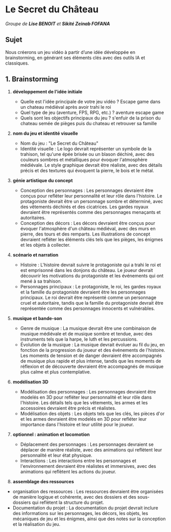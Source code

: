 # Le Secret du Château

_Groupe de **Lise BENOIT** et **Sikité Zeinab FOFANA**_

## Sujet

Nous créerons un jeu vidéo à partir d’une idée développée en brainstorming, en générant ses éléments clés avec des outils IA et classiques.

## 1. Brainstorming

1. **développement de l'idée initiale**

   - Quelle est l'idée principale de votre jeu vidéo ? Escape game dans un chateau médiéval après avoir trahi le roi
   - Quel type de jeu (aventure, FPS, RPG, etc.) ? aventure escape game
   - Quels sont les objectifs principaux du jeu ? s'enfuir de la prison du chateau semée de pièges puis du chateau et retrouver sa famille

2. **nom du jeu et identité visuelle**

   - Nom du jeu : "Le Secret du Château"
   - Identité visuelle : Le logo devrait représenter un symbole de la trahison, tel qu'une épée brisée ou un blason déchiré, avec des couleurs sombres et métalliques pour évoquer l'atmosphère médiévale. Le style graphique devrait être réaliste, avec des détails précis et des textures qui évoquent la pierre, le bois et le métal.

3. **génie artistique du concept**

   - Conception des personnages : Les personnages devraient être conçus pour refléter leur personnalité et leur rôle dans l'histoire. Le protagoniste devrait être un personnage sombre et déterminé, avec des vêtements déchirés et des cicatrices. Les gardes royaux devraient être représentés comme des personnages menaçants et autoritaires.
   - Conception des décors : Les décors devraient être conçus pour évoquer l'atmosphère d'un château médiéval, avec des murs en pierre, des tours et des remparts. Les illustrations de concept devraient refléter les éléments clés tels que les pièges, les énigmes et les objets à collecter.

4. **scénario et narration**

   - Histoire : L'histoire devrait suivre le protagoniste qui a trahi le roi et est emprisonné dans les donjons du château. Le joueur devrait découvrir les motivations du protagoniste et les événements qui ont mené à sa trahison.
   - Personnages principaux : Le protagoniste, le roi, les gardes royaux et la famille du protagoniste devraient être les personnages principaux. Le roi devrait être représenté comme un personnage cruel et autoritaire, tandis que la famille du protagoniste devrait être représentée comme des personnages innocents et vulnérables.

5. **musique et bande-son**

   - Genre de musique : La musique devrait être une combinaison de musique médiévale et de musique sombre et tendue, avec des instruments tels que la harpe, le luth et les percussions.
   - Évolution de la musique : La musique devrait évoluer au fil du jeu, en fonction de la progression du joueur et des événements de l'histoire. Les moments de tension et de danger devraient être accompagnés de musique plus rapide et plus intense, tandis que les moments de réflexion et de découverte devraient être accompagnés de musique plus calme et plus contemplative.

6. **modélisation 3D**

   - Modélisation des personnages : Les personnages devraient être modelés en 3D pour refléter leur personnalité et leur rôle dans l'histoire. Les détails tels que les vêtements, les armes et les accessoires devraient être précis et réalistes.
   - Modélisation des objets : Les objets tels que les clés, les pièces d'or et les armes devraient être modelés en 3D pour refléter leur importance dans l'histoire et leur utilité pour le joueur.

7. **optionnel : animation et locomotion**

   - Déplacement des personnages : Les personnages devraient se déplacer de manière réaliste, avec des animations qui reflètent leur personnalité et leur état physique.
   - Interactions : Les interactions entre les personnages et l'environnement devraient être réalistes et immersives, avec des animations qui reflètent les actions du joueur.

8. **assemblage des ressources**

- organisation des ressources : Les ressources devraient être organisées de manière logique et cohérente, avec des dossiers et des sous-dossiers qui reflètent la structure du projet.
- Documentation du projet : La documentation du projet devrait inclure des informations sur les personnages, les décors, les objets, les mécaniques de jeu et les énigmes, ainsi que des notes sur la conception et la réalisation du jeu.
